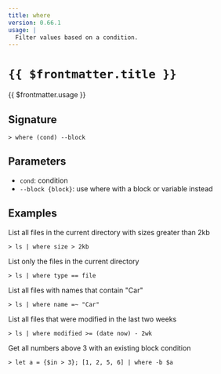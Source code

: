 ```yaml
---
title: where
version: 0.66.1
usage: |
  Filter values based on a condition.
---
```


# <code>{{ $frontmatter.title }}</code>

<div style='white-space: pre-wrap;'>{{ $frontmatter.usage }}</div>

## Signature

```> where (cond) --block```

## Parameters

 -  `cond`: condition
 -  `--block {block}`: use where with a block or variable instead

## Examples

List all files in the current directory with sizes greater than 2kb
```shell
> ls | where size > 2kb
```

List only the files in the current directory
```shell
> ls | where type == file
```

List all files with names that contain "Car"
```shell
> ls | where name =~ "Car"
```

List all files that were modified in the last two weeks
```shell
> ls | where modified >= (date now) - 2wk
```

Get all numbers above 3 with an existing block condition
```shell
> let a = {$in > 3}; [1, 2, 5, 6] | where -b $a
```
